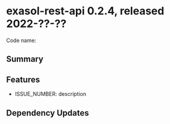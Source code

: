 # exasol-rest-api 0.2.4, released 2022-??-??

Code name:

## Summary

## Features

* ISSUE_NUMBER: description

## Dependency Updates
